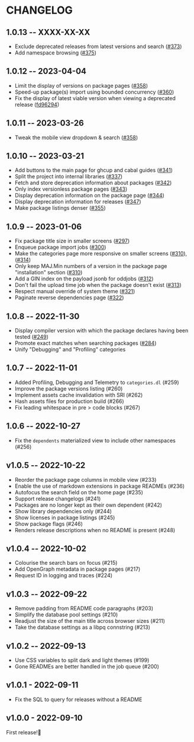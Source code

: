 # CHANGELOG

## 1.0.13 -- XXXX-XX-XX
* Exclude deprecated releases from latest versions and search ([#373](https://github.com/flora-pm/flora-server/pull/373))
* Add namespace browsing ([#375](https://github.com/flora-pm/flora-server/pull/375))

## 1.0.12 -- 2023-04-04

* Limit the display of versions on package pages ([#358](https://github.com/flora-pm/flora-server/pull/361))
* Speed-up package(s) import using bounded concurrency ([#360](https://github.com/flora-pm/flora-server/pull/360))
* Fix the display of latest viable version when viewing a deprecated release ([fd96294](https://github.com/flora-pm/flora-server/commit/fd962942d8b029083b0d883167bfff2913bf18fd))

## 1.0.11 -- 2023-03-26

* Tweak the mobile view dropdown & search ([#358](https://github.com/flora-pm/flora-server/pull/358))

## 1.0.10 -- 2023-03-21
* Add buttons to the main page for ghcup and cabal guides ([#341](https://github.com/flora-pm/flora-server/pull/341))
* Split the project into internal libraries ([#337](https://github.com/flora-pm/flora-server/pull/337)) 
* Fetch and store deprecation information about packages ([#342](https://github.com/flora-pm/flora-server/pull/342))
* Only index versionless package pages ([#343](https://github.com/flora-pm/flora-server/pull/343))
* Display deprecation information on the package page ([#344](https://github.com/flora-pm/flora-server/pull/344))
* Display deprecation information for releases ([#347](https://github.com/flora-pm/flora-server/pull/347))
* Make package listings denser ([#355](https://github.com/flora-pm/flora-server/pull/355))

## 1.0.9 -- 2023-01-06
* Fix package title size in smaller screens ([#297](https://github.com/flora-pm/flora-server/pull/297))
* Enqueue package import jobs ([#300](https://github.com/flora-pm/flora-server/pull/300))
* Make the categories page more responsive on smaller screens ([#310](https://github.com/flora-pm/flora-server/pull/310)), ([#314](https://github.com/flora-pm/flora-server/pull/310))
* Only keep MAJ.Min numbers of a version in the package page "installation" section ([#310](https://github.com/flora-pm/flora-server/pull/310))
* Add a GIN index on the payload jsonb for oddjobs ([#312](https://github.com/flora-pm/flora-server/pull/312))
* Don't fail the upload time job when the package doesn't exist ([#313](https://github.com/flora-pm/flora-server/pull/310))
* Respect manual override of system theme ([#321](https://github.com/flora-pm/flora-server/pull/321))
* Paginate reverse dependencies page ([#322](https://github.com/flora-pm/flora-server/pull/323))

## 1.0.8 -- 2022-11-30
* Display compiler version with which the package declares having been tested ([#249](https://github.com/flora-pm/flora-server/pull/249))
* Promote exact matches when searching packages ([#284](https://github.com/flora-pm/flora-server/pull/284))
* Unify "Debugging" and "Profiling" categories

## 1.0.7 -- 2022-11-01

* Added Profiling, Debugging and Telemetry to `categories.dl` (#259)
* Improve the package versions listing (#260)
* Implement assets cache invalidation with SRI (#262)
* Hash assets files for production build (#266)
* Fix leading whitespace in pre > code blocks (#267)

## 1.0.6 -- 2022-10-27

* Fix the `dependents` materialized view to include other namespaces (#256)

## v1.0.5 -- 2022-10-22

* Reorder the package page columns in mobile view (#233)
* Enable the use of markdown extensions in package READMEs (#236)
* Autofocus the search field on the home page (#235)
* Support release changelogs (#241)
* Packages are no longer kept as their own dependent (#242)
* Show library dependencies only (#244)
* Show licenses in package listings (#245)
* Show package flags (#246)
* Renders release descriptions when no README is present (#248)

## v1.0.4 -- 2022-10-02

* Colourise the search bars on focus (#215)
* Add OpenGraph metadata in package pages (#217)
* Request ID in logging and traces (#224)

## v1.0.3 -- 2022-09-22

* Remove padding from README code paragraphs (#203)
* Simplify the database pool settings (#210)
* Readjust the size of the main title across browser sizes (#211)
* Take the database settings as a libpq connstring (#213)

## v1.0.2 -- 2022-09-13

* Use CSS variables to split dark and light themes (#199)
* Gone READMEs are better handled in the job queue (#200)

## v1.0.1 - 2022-09-11

* Fix the SQL to query for releases without a README

## v1.0.0 - 2022-09-10

First release!🥳
